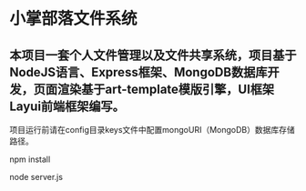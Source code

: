 # 小掌部落文件系统
## 本项目一套个人文件管理以及文件共享系统，项目基于NodeJS语言、Express框架、MongoDB数据库开发，页面渲染基于art-template模版引擎，UI框架Layui前端框架编写。

项目运行前请在config目录keys文件中配置mongoURI（MongoDB）数据库存储路径。

npm install 

node server.js